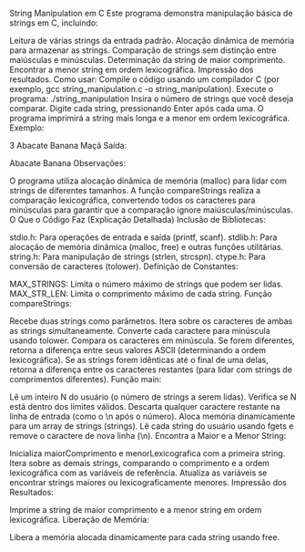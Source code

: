 String Manipulation em C
Este programa demonstra manipulação básica de strings em C, incluindo:

Leitura de várias strings da entrada padrão.
Alocação dinâmica de memória para armazenar as strings.
Comparação de strings sem distinção entre maiúsculas e minúsculas.
Determinação da string de maior comprimento.
Encontrar a menor string em ordem lexicográfica.
Impressão dos resultados.
Como usar:
Compile o código usando um compilador C (por exemplo, gcc string_manipulation.c -o string_manipulation).
Execute o programa: ./string_manipulation
Insira o número de strings que você deseja comparar.
Digite cada string, pressionando Enter após cada uma.
O programa imprimirá a string mais longa e a menor em ordem lexicográfica.
Exemplo:

3 
Abacate
Banana
Maçã
Saída:

Abacate
Banana
Observações:

O programa utiliza alocação dinâmica de memória (malloc) para lidar com strings de diferentes tamanhos.
A função compareStrings realiza a comparação lexicográfica, convertendo todos os caracteres para minúsculas para garantir que a comparação ignore maiúsculas/minúsculas.
O Que o Código Faz (Explicação Detalhada)
Inclusão de Bibliotecas:

stdio.h: Para operações de entrada e saída (printf, scanf).
stdlib.h: Para alocação de memória dinâmica (malloc, free) e outras funções utilitárias.
string.h: Para manipulação de strings (strlen, strcspn).
ctype.h: Para conversão de caracteres (tolower).
Definição de Constantes:

MAX_STRINGS: Limita o número máximo de strings que podem ser lidas.
MAX_STR_LEN: Limita o comprimento máximo de cada string.
Função compareStrings:

Recebe duas strings como parâmetros.
Itera sobre os caracteres de ambas as strings simultaneamente.
Converte cada caractere para minúscula usando tolower.
Compara os caracteres em minúscula. Se forem diferentes, retorna a diferença entre seus valores ASCII (determinando a ordem lexicográfica).
Se as strings forem idênticas até o final de uma delas, retorna a diferença entre os caracteres restantes (para lidar com strings de comprimentos diferentes).
Função main:

Lê um inteiro N do usuário (o número de strings a serem lidas).
Verifica se N está dentro dos limites válidos.
Descarta qualquer caractere restante na linha de entrada (como o \n após o número).
Aloca memória dinamicamente para um array de strings (strings).
Lê cada string do usuário usando fgets e remove o caractere de nova linha (\n).
Encontra a Maior e a Menor String:

Inicializa maiorComprimento e menorLexicografica com a primeira string.
Itera sobre as demais strings, comparando o comprimento e a ordem lexicográfica com as variáveis de referência.
Atualiza as variáveis se encontrar strings maiores ou lexicograficamente menores.
Impressão dos Resultados:

Imprime a string de maior comprimento e a menor string em ordem lexicográfica.
Liberação de Memória:

Libera a memória alocada dinamicamente para cada string usando free.
